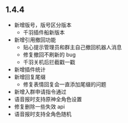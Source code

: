 ## 1.4.4

- 新增版号，版号区分版本
  - 千羽插件船新版本
- 新增引用撤回功能
  - 贴心提示管理员和群主自己撤回机器人消息
  - 修复撤回不刷新的 bug
  - 千羽关机后拦截戳一戳
- 新增插件统计
- 新增回复尾缀
  - 修复表情回复会一直添加尾缀的问题
- 新增入群申请指令通过
- 语音报时支持原神全角色设置
- 修复删除一些失效 api
- 语音报时支持全角色随机
